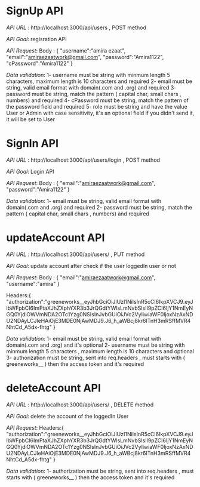# SignUp API
*API URL* : http://localhost:3000/api/users , POST method

*API Goal*: regisration API

*API Request*:
    Body : {
    "username":"amira ezaat", 
    "email":"amiraezaatwork@gmail.com", 
    "password":"Amira1122",
    "cPassword":"Amira1122"
    }

*Data validation*:
  1- username must be string with minmum length 5 characters, maximum length is 10 characters and required
  2- email must be string, valid email format with domain(.com and .org) and required
  3- password must be string, match the pattern ( capital char, small chars , numbers) and required
  4- cPassword must be string, match the pattern of the password field and required
  5- role must be string and have the value User or Admin with case sensitivity, it's an optional field if you didn't send it, it will be set to User


# SignIn API
*API URL* : http://localhost:3000/api/users/login , POST method

*API Goal*: Login API

*API Request*:
  Body : {
   "email":"amiraezaatwork@gmail.com",
   "password":"Amira1122"
  }

*Data validation*:
  1- email must be string, valid email format with domain(.com and .org) and required
  2- password must be string, match the pattern ( capital char, small chars , numbers) and required



# updateAccount API
*API URL* : http://localhost:3000/api/users/ , PUT method

*API Goal*: update account after check if the user loggedIn user or not 

*API Request*:
  Body : {
   "email":"amiraezaatwork@gmail.com",
   "username":"amira"
  }

  Headers:{
    "authorization":"greeneworks__eyJhbGciOiJIUzI1NiIsInR5cCI6IkpXVCJ9.eyJlbWFpbCI6ImFtaXJhZXphYXR3b3JrQGdtYWlsLmNvbSIsIl9pZCI6IjY1NmEyNGQ0YjdlOWVmNDA2OTc1Yzg0NSIsInJvbGUiOiJVc2VyIiwiaWF0IjoxNzAxNDU2NDAyLCJleHAiOjE3MDE0NjAwMDJ9.J6_h_aWBcj8kr6ITnH3mRSffMVR4NhtCd_A5dx-fhtg"
  }

*Data validation*:
  1- email must be string, valid email format with domain(.com and .org) and it's optional
  2- username must be string with minmum length 5 characters , maximum length is 10 characters and optional
  3- authorization must be string, sent into req.headers , must starts with ( greeneworks__ ) then the access token and it's required 


  # deleteAccount API
*API URL* : http://localhost:3000/api/users/ , DELETE method

*API Goal*: delete the account of the loggedIn User

*API Request*:
  Headers:{
    "authorization":"greeneworks__eyJhbGciOiJIUzI1NiIsInR5cCI6IkpXVCJ9.eyJlbWFpbCI6ImFtaXJhZXphYXR3b3JrQGdtYWlsLmNvbSIsIl9pZCI6IjY1NmEyNGQ0YjdlOWVmNDA2OTc1Yzg0NSIsInJvbGUiOiJVc2VyIiwiaWF0IjoxNzAxNDU2NDAyLCJleHAiOjE3MDE0NjAwMDJ9.J6_h_aWBcj8kr6ITnH3mRSffMVR4NhtCd_A5dx-fhtg"
  }

*Data validation*:
  1- authorization must be string, sent into req.headers , must starts with ( greeneworks__ ) then the access token and it's required 


